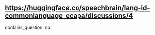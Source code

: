## https://huggingface.co/speechbrain/lang-id-commonlanguage_ecapa/discussions/4

contains_question: no
